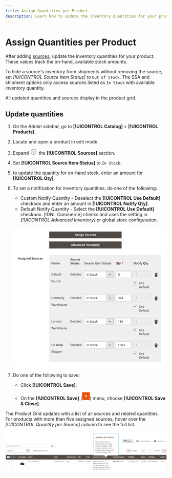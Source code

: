 ```yaml
---
title: Assign Quantities per Product
description: Learn how to update the inventory quantities for your product and track the on-hand, available stock amounts.
---
```

# Assign Quantities per Product

After adding [sources](sources-assign-per-product.md), update the inventory quantities for your product. These values track the on-hand, available stock amounts.

To hide a source's inventory from shipments without removing the source, set _[!UICONTROL Source Item Status]_ to `Out of Stock`. The SSA and shipment options only access sources listed as `In Stock` with available inventory quantity.

All updated quantities and sources display in the product grid.

## Update quantities

1. On the _Admin_ sidebar, go to **[!UICONTROL Catalog]** > **[!UICONTROL Products]**.

1. Locate and open a product in edit mode.

1. Expand ![Expansion selector](../assets/icon-display-expand.png) the **[!UICONTROL Sources]** section.

1. Set **[!UICONTROL Source Item Status]** to `In Stock`.

1. to update the quantity for on-hand stock, enter an amount for **[!UICONTROL Qty]**.

1. To set a notification for inventory quantities, do one of the following:

   - Custom Notify Quantity - Deselect the **[!UICONTROL Use Default]** checkbox and enter an amount in **[!UICONTROL Notify Qty]**.
   - Default Notify Quantity - Select the **[!UICONTROL Use Default]** checkbox. [!DNL Commerce] checks and uses the setting in _[!UICONTROL Advanced Inventory]_ or global store configuration.

   ![Update Product Quantities per Source](assets/inventory-product-quantity-edit.png)

1. Do one of the following to save:

   - Click **[!UICONTROL Save]**.

   - On the **[!UICONTROL Save]** (![Menu arrow](../assets/icon-menu-down-arrow-red.png)) menu, choose **[!UICONTROL Save & Close]**.


The Product Grid updates with a list of all sources and related quantities. For products with more than five assigned sources, hover over the _[!UICONTROL Quantity per Source]_ column to see the full list.

![Product quantities per source](assets/inventory-product-quantity.png)